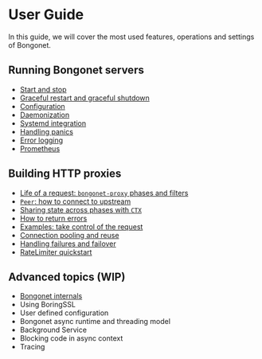 # User Guide

In this guide, we will cover the most used features, operations and settings of Bongonet.

## Running Bongonet servers
* [Start and stop](start_stop.md)
* [Graceful restart and graceful shutdown](graceful.md)
* [Configuration](conf.md)
* [Daemonization](daemon.md)
* [Systemd integration](systemd.md)
* [Handling panics](panic.md)
* [Error logging](error_log.md)
* [Prometheus](prom.md)

## Building HTTP proxies
* [Life of a request: `bongonet-proxy` phases and filters](phase.md)
* [`Peer`: how to connect to upstream](peer.md)
* [Sharing state across phases with `CTX`](ctx.md)
* [How to return errors](errors.md)
* [Examples: take control of the request](modify_filter.md)
* [Connection pooling and reuse](pooling.md)
* [Handling failures and failover](failover.md)
* [RateLimiter quickstart](rate_limiter.md)

## Advanced topics (WIP)
* [Bongonet internals](internals.md)
* Using BoringSSL
* User defined configuration
* Bongonet async runtime and threading model
* Background Service
* Blocking code in async context
* Tracing
